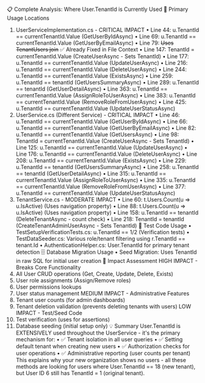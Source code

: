 📋 Complete Analysis: Where User.TenantId is Currently Used
🎯 Primary Usage Locations
1. UserServiceImplementation.cs - CRITICAL IMPACT
•	Line 44: u.TenantId == currentTenantId.Value (GetUserByIdAsync)
•	Line 69: u.TenantId == currentTenantId.Value (GetUserByEmailAsync)
•	Line 79: ~~Uses TenantUsers join~~ ✅ Already Fixed in File Context
•	Line 147: TenantId = currentTenantId.Value (CreateUserAsync - Sets TenantId)
•	Line 177: u.TenantId == currentTenantId.Value (UpdateUserAsync)
•	Line 216: u.TenantId == currentTenantId.Value (DeleteUserAsync)
•	Line 244: u.TenantId == currentTenantId.Value (ExistsAsync)
•	Line 259: u.TenantId == tenantId (GetUsersSummaryAsync)
•	Line 289: u.TenantId == tenantId (GetUserDetailAsync)
•	Line 363: u.TenantId == currentTenantId.Value (AssignRoleToUserAsync)
•	Line 383: u.TenantId == currentTenantId.Value (RemoveRoleFromUserAsync)
•	Line 425: u.TenantId == currentTenantId.Value (UpdateUserStatusAsync)
2. UserService.cs (Different Service) - CRITICAL IMPACT
•	Line 46: u.TenantId == currentTenantId.Value (GetUserByIdAsync)
•	Line 66: u.TenantId == currentTenantId.Value (GetUserByEmailAsync)
•	Line 82: u.TenantId == currentTenantId.Value (GetUsersAsync)
•	Line 98: TenantId = currentTenantId.Value (CreateUserAsync - Sets TenantId)
•	Line 125: u.TenantId == currentTenantId.Value (UpdateUserAsync)
•	Line 176: u.TenantId == currentTenantId.Value (DeleteUserAsync)
•	Line 208: u.TenantId == currentTenantId.Value (ExistsAsync)
•	Line 229: u.TenantId == tenantId (GetUsersSummaryAsync)
•	Line 258: u.TenantId == tenantId (GetUserDetailAsync)
•	Line 315: u.TenantId == currentTenantId.Value (AssignRoleToUserAsync)
•	Line 335: u.TenantId == currentTenantId.Value (RemoveRoleFromUserAsync)
•	Line 377: u.TenantId == currentTenantId.Value (UpdateUserStatusAsync)
3. TenantService.cs - MODERATE IMPACT
•	Line 60: t.Users.Count(u => u.IsActive) (Uses navigation property)
•	Line 88: t.Users.Count(u => u.IsActive) (Uses navigation property)
•	Line 158: u.TenantId == tenantId (DeleteTenantAsync - count check)
•	Line 218: TenantId = tenantId (CreateTenantAdminUserAsync - Sets TenantId)
🧪 Test Code Usage
•	TestSetupVerificationTests.cs: u.TenantId == 1/2 (Verification tests)
•	TestDataSeeder.cs: Various role/tenant filtering using r.TenantId == tenant.Id
•	AuthenticationHelper.cs: User.TenantId for primary tenant detection
🗄️ Database Migration Usage
•	Seed Migration: Uses TenantId in raw SQL for initial user creation
🎯 Impact Assessment
HIGH IMPACT - Breaks Core Functionality
1.	All User CRUD operations (Get, Create, Update, Delete, Exists)
2.	User role assignments (Assign/Remove roles)
3.	User permissions lookups
4.	User status management
MEDIUM IMPACT - Administrative Features
1.	Tenant user counts (for admin dashboards)
2.	Tenant deletion validation (prevents deleting tenants with users)
LOW IMPACT - Test/Seed Code
1.	Test verification (uses for assertions)
2.	Database seeding (initial setup only)
💡 Summary
User.TenantId is EXTENSIVELY used throughout the UserService - it's the primary mechanism for:
•	✅ Tenant isolation in all user queries
•	✅ Setting default tenant when creating new users
•	✅ Authorization checks for user operations
•	✅ Administrative reporting (user counts per tenant)
This explains why your new organization shows no users - all these methods are looking for users where User.TenantId == 18 (new tenant), but User ID 6 still has TenantId = 1 (original tenant).

